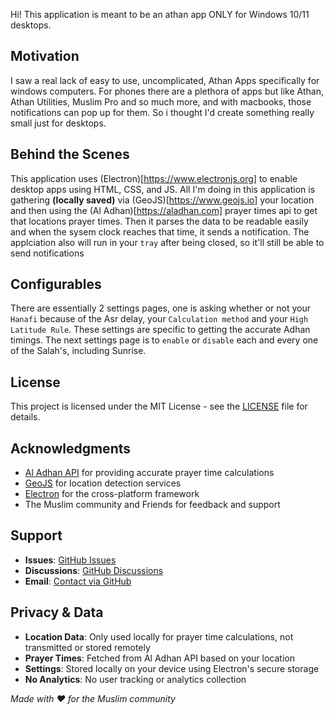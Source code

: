Hi! This application is meant to be an athan app ONLY for Windows 10/11 desktops. 

## Motivation

I saw a real lack of easy to use, uncomplicated, Athan Apps specifically for windows computers. For phones there are a plethora of apps but like Athan, Athan Utilities, Muslim Pro and so much more, and with macbooks, those notifications can pop up for them. So i thought I'd create something really small just for desktops.

## Behind the Scenes

This application uses (Electron)[https://www.electronjs.org] to enable desktop apps using HTML, CSS, and JS. All I'm doing in this application is gathering __**(locally saved)**__ via (GeoJS)[https://www.geojs.io] your location and then using the (Al Adhan)[https://aladhan.com] prayer times api to get that locations prayer times. Then it parses the data to be readable easily and when the sysem clock reaches that time, it sends a notification. The applciation also will run in your `tray` after being closed, so it'll still be able to send notifications

## Configurables

There are essentially 2 settings pages, one is asking whether or not your `Hanafi` because of the Asr delay, your `Calculation method` and your `High Latitude Rule`. These settings are specific to getting the accurate Adhan timings. The next settings page is to `enable` or `disable` each and every one of the Salah's, including Sunrise.

## License

This project is licensed under the MIT License - see the [LICENSE](LICENSE) file for details.

## Acknowledgments

- [Al Adhan API](https://aladhan.com) for providing accurate prayer time calculations
- [GeoJS](https://www.geojs.io) for location detection services
- [Electron](https://www.electronjs.org) for the cross-platform framework
- The Muslim community and Friends for feedback and support

## Support

- **Issues**: [GitHub Issues](https://github.com/NumairHussain/AthanApp/issues)
- **Discussions**: [GitHub Discussions](https://github.com/NumairHussain/AthanApp/discussions)
- **Email**: [Contact via GitHub](https://github.com/NumairHussain)


## Privacy & Data

- **Location Data**: Only used locally for prayer time calculations, not transmitted or stored remotely
- **Prayer Times**: Fetched from Al Adhan API based on your location
- **Settings**: Stored locally on your device using Electron's secure storage
- **No Analytics**: No user tracking or analytics collection


*Made with ❤️ for the Muslim community*